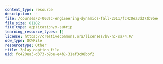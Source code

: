 ```yaml
---
content_type: resource
description: ''
file: /courses/2-003sc-engineering-dynamics-fall-2011/fc420ea3d373b9bee4b231af3c08bbf2_tm51lwadMOc.srt
file_size: 81182
file_type: application/x-subrip
learning_resource_types: []
license: https://creativecommons.org/licenses/by-nc-sa/4.0/
ocw_type: OCWFile
resourcetype: Other
title: 3play caption file
uid: fc420ea3-d373-b9be-e4b2-31af3c08bbf2
---
```

